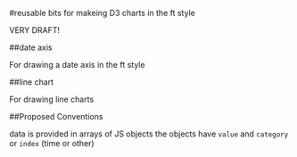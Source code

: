 #reusable bits for makeing D3 charts in the ft style

VERY DRAFT!

##date axis

For drawing a date axis in the ft style

##line chart

For drawing line charts

##Proposed Conventions

data is provided in arrays of JS objects 
the objects have `value` and `category` or `index` (time or other)